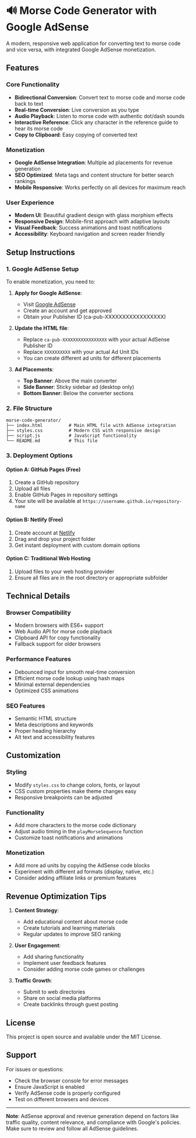 # 🔊 Morse Code Generator with Google AdSense

A modern, responsive web application for converting text to morse code and vice versa, with integrated Google AdSense monetization.

## Features

### Core Functionality
- **Bidirectional Conversion**: Convert text to morse code and morse code back to text
- **Real-time Conversion**: Live conversion as you type
- **Audio Playback**: Listen to morse code with authentic dot/dash sounds
- **Interactive Reference**: Click any character in the reference guide to hear its morse code
- **Copy to Clipboard**: Easy copying of converted text

### Monetization
- **Google AdSense Integration**: Multiple ad placements for revenue generation
- **SEO Optimized**: Meta tags and content structure for better search rankings
- **Mobile Responsive**: Works perfectly on all devices for maximum reach

### User Experience
- **Modern UI**: Beautiful gradient design with glass morphism effects
- **Responsive Design**: Mobile-first approach with adaptive layouts
- **Visual Feedback**: Success animations and toast notifications
- **Accessibility**: Keyboard navigation and screen reader friendly

## Setup Instructions

### 1. Google AdSense Setup
To enable monetization, you need to:

1. **Apply for Google AdSense**:
   - Visit [Google AdSense](https://www.google.com/adsense/)
   - Create an account and get approved
   - Obtain your Publisher ID (ca-pub-XXXXXXXXXXXXXXXXX)

2. **Update the HTML file**:
   - Replace `ca-pub-XXXXXXXXXXXXXXXXX` with your actual AdSense Publisher ID
   - Replace `XXXXXXXXXX` with your actual Ad Unit IDs
   - You can create different ad units for different placements

3. **Ad Placements**:
   - **Top Banner**: Above the main converter
   - **Side Banner**: Sticky sidebar ad (desktop only)
   - **Bottom Banner**: Below the converter sections

### 2. File Structure
```
morse-code-generator/
├── index.html          # Main HTML file with AdSense integration
├── styles.css          # Modern CSS with responsive design
├── script.js           # JavaScript functionality
└── README.md           # This file
```

### 3. Deployment Options

#### Option A: GitHub Pages (Free)
1. Create a GitHub repository
2. Upload all files
3. Enable GitHub Pages in repository settings
4. Your site will be available at `https://username.github.io/repository-name`

#### Option B: Netlify (Free)
1. Create account at [Netlify](https://netlify.com)
2. Drag and drop your project folder
3. Get instant deployment with custom domain options

#### Option C: Traditional Web Hosting
1. Upload files to your web hosting provider
2. Ensure all files are in the root directory or appropriate subfolder

## Technical Details

### Browser Compatibility
- Modern browsers with ES6+ support
- Web Audio API for morse code playback
- Clipboard API for copy functionality
- Fallback support for older browsers

### Performance Features
- Debounced input for smooth real-time conversion
- Efficient morse code lookup using hash maps
- Minimal external dependencies
- Optimized CSS animations

### SEO Features
- Semantic HTML structure
- Meta descriptions and keywords
- Proper heading hierarchy
- Alt text and accessibility features

## Customization

### Styling
- Modify `styles.css` to change colors, fonts, or layout
- CSS custom properties make theme changes easy
- Responsive breakpoints can be adjusted

### Functionality
- Add more characters to the morse code dictionary
- Adjust audio timing in the `playMorseSequence` function
- Customize toast notifications and animations

### Monetization
- Add more ad units by copying the AdSense code blocks
- Experiment with different ad formats (display, native, etc.)
- Consider adding affiliate links or premium features

## Revenue Optimization Tips

1. **Content Strategy**:
   - Add educational content about morse code
   - Create tutorials and learning materials
   - Regular updates to improve SEO ranking

2. **User Engagement**:
   - Add sharing functionality
   - Implement user feedback features
   - Consider adding morse code games or challenges

3. **Traffic Growth**:
   - Submit to web directories
   - Share on social media platforms
   - Create backlinks through guest posting

## License

This project is open source and available under the MIT License.

## Support

For issues or questions:
- Check the browser console for error messages
- Ensure JavaScript is enabled
- Verify AdSense code is properly configured
- Test on different browsers and devices

---

**Note**: AdSense approval and revenue generation depend on factors like traffic quality, content relevance, and compliance with Google's policies. Make sure to review and follow all AdSense guidelines.
